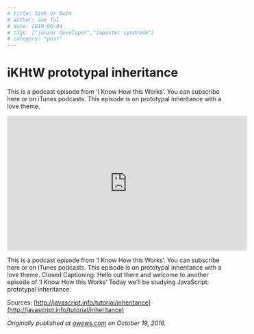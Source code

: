 ```yaml
---
# title: Sink or Swim
# author: awe ful
# date: 2019-06-04
# tags: ["junior developer","imposter syndrome"]
# category: "post"
---
```


# iKHtW prototypal inheritance

This is a podcast episode from ‘I Know How this Works’. You can subscribe here or on iTunes podcasts.
This episode is on prototypal inheritance with a love theme.

<center><iframe width="560" height="315" src="https://www.youtube.com/embed/tfIF6oKbCQ4" frameborder="0" allowfullscreen></iframe></center>

This is a podcast episode from ‘I Know How this Works’. You can subscribe here or on iTunes podcasts. This episode is on prototypal inheritance with a love theme. Closed Captioning: Hello out there and welcome to another episode of ‘I Know How this Works’ Today we’ll be studying JavaScript: prototypal inheritance.

Sources:
[http://javascript.info/tutorial/inheritance](http://javascript.info/tutorial/inheritance)

_Originally published at [awews.com](http://awews.com/i-know-how-this-works/2016/10/19/ikhtw-prototypal-inheritance) on October 19, 2016._
